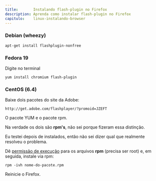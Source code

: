 ```yaml
---
title:       Instalando flash-plugin no Firefox
description: Aprenda como instalar flash-plugin no Firefox
capitulo:    linux-instalando-browser
---
```



### Debian (wheezy)

    apt-get install flashplugin-nonfree

### Fedora 19

Digite no terminal

    yum install chromium flash-plugin


### CentOS (6.4)


Baixe dois pacotes do site da Adobe:

    http://get.adobe.com/flashplayer/?promoid=JZEFT

O pacote YUM e o pacote rpm.

Na verdade os dois são __rpm's__, não sei porque fizeram essa distinção.

Eu testei depois de instalados, então não sei dizer qual que realmente resolveu o problema.

Dê [permissão de execução](/linux/como-dar-permissao-de-execucao) para os arquivos __rpm__ (precisa ser root) e, em seguida,
instale via rpm:

    rpm -ivh nome-do-pacote.rpm

Reinicie o Firefox.


